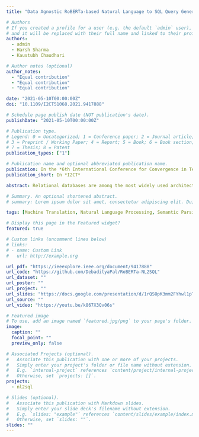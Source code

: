 ```yaml
---
title: "Data Agnostic RoBERTa-based Natural Language to SQL Query Generation"

# Authors
# If you created a profile for a user (e.g. the default `admin` user), write the username (folder name) here
# and it will be replaced with their full name and linked to their profile.
authors:
  - admin
  - Harsh Sharma
  - Kaustubh Chaudhari

# Author notes (optional)
author_notes:
  - "Equal contribution"
  - "Equal contribution"
  - "Equal contribution"

date: "2021-05-10T00:00:00Z"
doi: "10.1109/I2CT51068.2021.9417888"

# Schedule page publish date (NOT publication's date).
publishDate: "2021-05-10T00:00:00Z"

# Publication type.
# Legend: 0 = Uncategorized; 1 = Conference paper; 2 = Journal article;
# 3 = Preprint / Working Paper; 4 = Report; 5 = Book; 6 = Book section;
# 7 = Thesis; 8 = Patent
publication_types: ["1"]

# Publication name and optional abbreviated publication name.
publication: In the *6th International Conference for Convergence in Technology*
publication_short: In *I2CT*

abstract: Relational databases are among the most widely used architectures to store massive amounts of data in the modern world. However, there is a barrier between these databases and the average user. The user often lacks the knowledge of a query language such as SQL required to interact with the database. The NL2SQL task aims at finding deep learning approaches to solve this problem by converting natural language questions into valid SQL queries. Given the sensitive nature of some databases and the growing need for data privacy, we have presented an approach with data privacy at its core. We have passed RoBERTa embeddings and data-agnostic knowledge vectors into LSTM based submodels to predict the final query. Although we have not achieved state of the art results, we have eliminated the need for the table data, right from the training of the model, and have achieved a test set execution accuracy of 76.7%. By eliminating the table data dependency while training we have created a model capable of zero shot learning based on the natural language question and table schema alone.

# Summary. An optional shortened abstract.
# summary: Lorem ipsum dolor sit amet, consectetur adipiscing elit. Duis posuere tellus ac convallis placerat. Proin tincidunt magna sed ex sollicitudin condimentum.

tags: [Machine Translation, Natural Language Processing, Semantic Parsing]

# Display this page in the Featured widget?
featured: true

# Custom links (uncomment lines below)
# links:
# - name: Custom Link
#   url: http://example.org

url_pdf: "https://ieeexplore.ieee.org/document/9417888"
url_code: "https://github.com/DebadityaPal/RoBERTa-NL2SQL"
url_dataset: ""
url_poster: ""
url_project: ""
url_slides: "https://docs.google.com/presentation/d/1rQSOpK3mm2FYhwl1pThADCXzFIPCOICBfspEMWfaV8M/edit?usp=sharing"
url_source: ""
url_video: "https://youtu.be/k867X3Qv06s"

# Featured image
# To use, add an image named `featured.jpg/png` to your page's folder.
image:
  caption: ""
  focal_point: ""
  preview_only: false

# Associated Projects (optional).
#   Associate this publication with one or more of your projects.
#   Simply enter your project's folder or file name without extension.
#   E.g. `internal-project` references `content/project/internal-project/index.md`.
#   Otherwise, set `projects: []`.
projects:
  - nl2sql

# Slides (optional).
#   Associate this publication with Markdown slides.
#   Simply enter your slide deck's filename without extension.
#   E.g. `slides: "example"` references `content/slides/example/index.md`.
#   Otherwise, set `slides: ""`.
slides: ""
---
```

